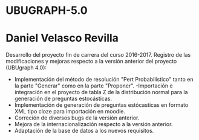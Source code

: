 # UBUGRAPH-5.0
# Daniel Velasco Revilla
Desarrollo del proyecto fin de carrera del curso 2016-2017. Registro de las modificaciones y mejoras respecto a la versión anterior del proyecto (UBUgraph 4.0):
- Implementación del método de resolución "Pert Probabilístico" tanto en la parte "Generar" como en la parte "Proponer".
  -Importación e integración en el proyecto de tabla Z de la distribución normal para la generación de preguntas estocásticas.
- Implementación de generación de preguntas estócasticas en formato XML tipo cloze para importación en moodle.
- Correción de diversos bugs de la versión anterior.
- Mejora de la internacionalización respecto a la versión anterior.
- Adaptación de la base de datos a los nuevos requisitos.
